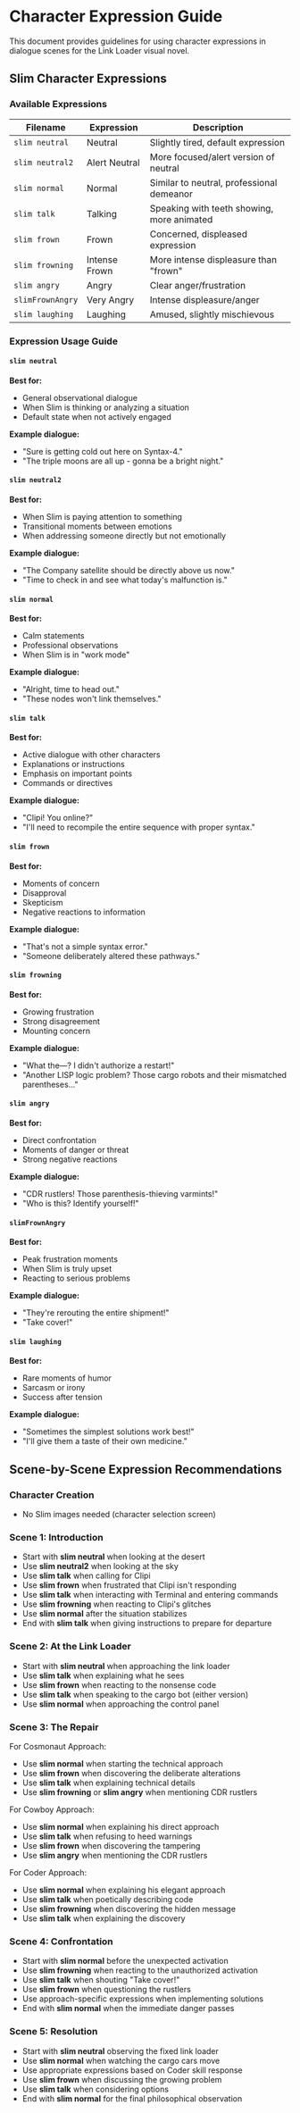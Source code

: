 # Character Expression Guide

This document provides guidelines for using character expressions in dialogue scenes for the Link Loader visual novel.

## Slim Character Expressions

### Available Expressions

| Filename | Expression | Description |
|----------|------------|-------------|
| `slim neutral` | Neutral | Slightly tired, default expression |
| `slim neutral2` | Alert Neutral | More focused/alert version of neutral |
| `slim normal` | Normal | Similar to neutral, professional demeanor |
| `slim talk` | Talking | Speaking with teeth showing, more animated |
| `slim frown` | Frown | Concerned, displeased expression |
| `slim frowning` | Intense Frown | More intense displeasure than "frown" |
| `slim angry` | Angry | Clear anger/frustration |
| `slimFrownAngry` | Very Angry | Intense displeasure/anger |
| `slim laughing` | Laughing | Amused, slightly mischievous |

### Expression Usage Guide

#### `slim neutral`
**Best for:**
- General observational dialogue
- When Slim is thinking or analyzing a situation
- Default state when not actively engaged

**Example dialogue:**
- "Sure is getting cold out here on Syntax-4."
- "The triple moons are all up - gonna be a bright night."

#### `slim neutral2`
**Best for:**
- When Slim is paying attention to something
- Transitional moments between emotions
- When addressing someone directly but not emotionally

**Example dialogue:**
- "The Company satellite should be directly above us now."
- "Time to check in and see what today's malfunction is."

#### `slim normal`
**Best for:**
- Calm statements
- Professional observations
- When Slim is in "work mode"

**Example dialogue:**
- "Alright, time to head out."
- "These nodes won't link themselves."

#### `slim talk`
**Best for:**
- Active dialogue with other characters
- Explanations or instructions
- Emphasis on important points
- Commands or directives

**Example dialogue:**
- "Clipi! You online?"
- "I'll need to recompile the entire sequence with proper syntax."

#### `slim frown`
**Best for:**
- Moments of concern
- Disapproval
- Skepticism
- Negative reactions to information

**Example dialogue:**
- "That's not a simple syntax error."
- "Someone deliberately altered these pathways."

#### `slim frowning`
**Best for:**
- Growing frustration
- Strong disagreement
- Mounting concern

**Example dialogue:**
- "What the—? I didn't authorize a restart!"
- "Another LISP logic problem? Those cargo robots and their mismatched parentheses..."

#### `slim angry`
**Best for:**
- Direct confrontation
- Moments of danger or threat
- Strong negative reactions

**Example dialogue:**
- "CDR rustlers! Those parenthesis-thieving varmints!"
- "Who is this? Identify yourself!"

#### `slimFrownAngry`
**Best for:**
- Peak frustration moments
- When Slim is truly upset
- Reacting to serious problems

**Example dialogue:**
- "They're rerouting the entire shipment!"
- "Take cover!"

#### `slim laughing`
**Best for:**
- Rare moments of humor
- Sarcasm or irony
- Success after tension

**Example dialogue:**
- "Sometimes the simplest solutions work best!"
- "I'll give them a taste of their own medicine."

## Scene-by-Scene Expression Recommendations

### Character Creation
- No Slim images needed (character selection screen)

### Scene 1: Introduction
- Start with **slim neutral** when looking at the desert
- Use **slim neutral2** when looking at the sky
- Use **slim talk** when calling for Clipi
- Use **slim frown** when frustrated that Clipi isn't responding
- Use **slim talk** when interacting with Terminal and entering commands
- Use **slim frowning** when reacting to Clipi's glitches
- Use **slim normal** after the situation stabilizes
- End with **slim talk** when giving instructions to prepare for departure

### Scene 2: At the Link Loader
- Start with **slim neutral** when approaching the link loader
- Use **slim talk** when explaining what he sees
- Use **slim frown** when reacting to the nonsense code
- Use **slim talk** when speaking to the cargo bot (either version)
- Use **slim normal** when approaching the control panel

### Scene 3: The Repair
For Cosmonaut Approach:
- Use **slim normal** when starting the technical approach
- Use **slim frown** when discovering the deliberate alterations
- Use **slim talk** when explaining technical details
- Use **slim frowning** or **slim angry** when mentioning CDR rustlers

For Cowboy Approach:
- Use **slim normal** when explaining his direct approach
- Use **slim talk** when refusing to heed warnings
- Use **slim frown** when discovering the tampering
- Use **slim angry** when mentioning the CDR rustlers

For Coder Approach:
- Use **slim normal** when explaining his elegant approach
- Use **slim talk** when poetically describing code
- Use **slim frowning** when discovering the hidden message
- Use **slim talk** when explaining the discovery

### Scene 4: Confrontation
- Start with **slim normal** before the unexpected activation
- Use **slim frowning** when reacting to the unauthorized activation
- Use **slim talk** when shouting "Take cover!"
- Use **slim frown** when questioning the rustlers
- Use approach-specific expressions when implementing solutions
- End with **slim normal** when the immediate danger passes

### Scene 5: Resolution
- Start with **slim neutral** observing the fixed link loader
- Use **slim normal** when watching the cargo cars move
- Use appropriate expressions based on Coder skill response
- Use **slim frown** when discussing the growing problem
- Use **slim talk** when considering options
- End with **slim normal** for the final philosophical observation